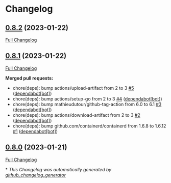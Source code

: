 # Changelog

## [0.8.2](https://github.com/guillaume-gricourt/telegraf-kraken/tree/0.8.2) (2023-01-22)

[Full Changelog](https://github.com/guillaume-gricourt/telegraf-kraken/compare/0.8.1...0.8.2)

## [0.8.1](https://github.com/guillaume-gricourt/telegraf-kraken/tree/0.8.1) (2023-01-22)

[Full Changelog](https://github.com/guillaume-gricourt/telegraf-kraken/compare/0.8.0...0.8.1)

**Merged pull requests:**

- chore\(deps\): bump actions/upload-artifact from 2 to 3 [\#5](https://github.com/guillaume-gricourt/telegraf-kraken/pull/5) ([dependabot[bot]](https://github.com/apps/dependabot))
- chore\(deps\): bump actions/setup-go from 2 to 3 [\#4](https://github.com/guillaume-gricourt/telegraf-kraken/pull/4) ([dependabot[bot]](https://github.com/apps/dependabot))
- chore\(deps\): bump mathieudutour/github-tag-action from 6.0 to 6.1 [\#3](https://github.com/guillaume-gricourt/telegraf-kraken/pull/3) ([dependabot[bot]](https://github.com/apps/dependabot))
- chore\(deps\): bump actions/download-artifact from 2 to 3 [\#2](https://github.com/guillaume-gricourt/telegraf-kraken/pull/2) ([dependabot[bot]](https://github.com/apps/dependabot))
- chore\(deps\): bump github.com/containerd/containerd from 1.6.8 to 1.6.12 [\#1](https://github.com/guillaume-gricourt/telegraf-kraken/pull/1) ([dependabot[bot]](https://github.com/apps/dependabot))

## [0.8.0](https://github.com/guillaume-gricourt/telegraf-kraken/tree/0.8.0) (2023-01-21)

[Full Changelog](https://github.com/guillaume-gricourt/telegraf-kraken/compare/f4b383b8336a6ecf8e2758e1bed57d4e83ddd228...0.8.0)



\* *This Changelog was automatically generated by [github_changelog_generator](https://github.com/github-changelog-generator/github-changelog-generator)*
